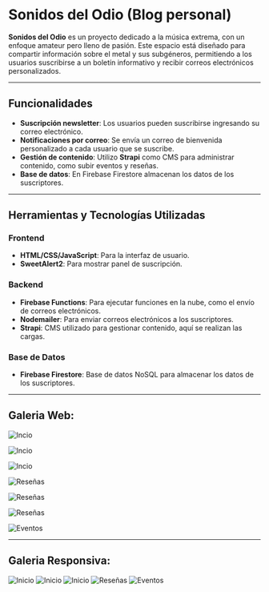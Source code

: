 # Sonidos del Odio (Blog personal)

**Sonidos del Odio** es un proyecto dedicado a la música extrema, con un enfoque amateur pero lleno de pasión. Este espacio está diseñado para compartir información sobre el metal y sus subgéneros, permitiendo a los usuarios suscribirse a un boletín informativo y recibir correos electrónicos personalizados.

---

## Funcionalidades

- **Suscripción newsletter**: Los usuarios pueden suscribirse ingresando su correo electrónico.
- **Notificaciones por correo**: Se envía un correo de bienvenida personalizado a cada usuario que se suscribe.
- **Gestión de contenido**: Utilizo **Strapi** como CMS para administrar contenido, como subir eventos y reseñas.
- **Base de datos**: En Firebase Firestore almacenan los datos de los suscriptores.

---

## Herramientas y Tecnologías Utilizadas

### Frontend
- **HTML/CSS/JavaScript**: Para la interfaz de usuario.
- **SweetAlert2**: Para mostrar panel de suscripción.

### Backend
- **Firebase Functions**: Para ejecutar funciones en la nube, como el envío de correos electrónicos.
- **Nodemailer**: Para enviar correos electrónicos a los suscriptores.
- **Strapi**: CMS utilizado para gestionar contenido, aquí se realizan las cargas.

### Base de Datos
- **Firebase Firestore**: Base de datos NoSQL para almacenar los datos de los suscriptores.


---

## Galeria Web: 

![Incio](/img_README/web(1).png)

![Incio](/img_README/web(2).png)

![Incio](/img_README/web(7).png)

![Reseñas](/img_README/web(6).png)

![Reseñas](/img_README/web(5).png)

![Reseñas](/img_README/web(4).png)

![Eventos](/img_README/web(3).png)

---

## Galeria Responsiva: 

![Inicio](/img_README/R4.png)
![Inicio](/img_README/R3.png)
![Inicio](/img_README/R5.png)
![Reseñas](/img_README/R6.png)
![Eventos](/img_README/R2.png)
